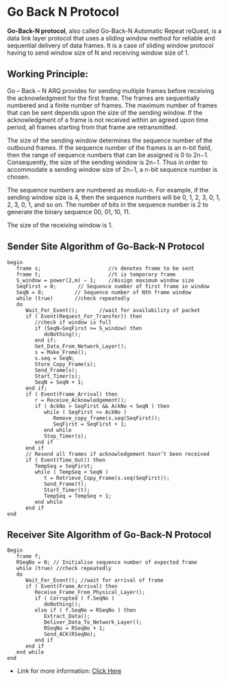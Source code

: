 # Go Back  N Protocol

**Go-Back-N protocol**, also called Go-Back-N Automatic Repeat reQuest, is a data link layer protocol that uses a sliding window method
for reliable and sequential delivery of data frames. It is a case of sliding window protocol having to send window size of N and 
receiving window size of 1.

## Working Principle:
Go – Back – N ARQ provides for sending multiple frames before receiving the acknowledgment for the first frame. The frames are sequentially numbered and a finite number of frames. The maximum number of frames that can be sent depends upon the size of the sending window. If the acknowledgment of a frame is not received within an agreed upon time period, all frames starting from that frame are retransmitted.

The size of the sending window determines the sequence number of the outbound frames. If the sequence number of the frames is an n-bit field, then the range of sequence numbers that can be assigned is 0 to 2n−1. Consequently, the size of the sending window is 2n−1. Thus in order to accommodate a sending window size of 2n−1, a n-bit sequence number is chosen.

The sequence numbers are numbered as modulo-n. For example, if the sending window size is 4, then the sequence numbers will be 0, 1, 2, 3, 0, 1, 2, 3, 0, 1, and so on. The number of bits in the sequence number is 2 to generate the binary sequence 00, 01, 10, 11.

The size of the receiving window is 1.

## Sender Site Algorithm of Go-Back-N Protocol
```
begin
   frame s;                      //s denotes frame to be sent
   frame t;                      //t is temporary frame
   S_window = power(2,m) – 1;    //Assign maximum window size
   SeqFirst = 0;       // Sequence number of first frame in window
   SeqN = 0;          // Sequence number of Nth frame window
   while (true)       //check repeatedly
   do
      Wait_For_Event();       //wait for availability of packet
      if ( Event(Request_For_Transfer)) then
         //check if window is full
         if (SeqN–SeqFirst >= S_window) then
            doNothing();
         end if;
         Get_Data_From_Network_Layer();
         s = Make_Frame();
         s.seq = SeqN;
         Store_Copy_Frame(s);
         Send_Frame(s);
         Start_Timer(s);
         SeqN = SeqN + 1;
      end if;
      if ( Event(Frame_Arrival) then
         r = Receive_Acknowledgement();
         if ( AckNo > SeqFirst && AckNo < SeqN ) then
            while ( SeqFirst <= AckNo )
               Remove_copy_frame(s.seq(SeqFirst));
               SeqFirst = SeqFirst + 1;
            end while
            Stop_Timer(s);
         end if
      end if
      // Resend all frames if acknowledgement havn’t been received
      if ( Event(Time_Out)) then
         TempSeq = SeqFirst;
         while ( TempSeq < SeqN )
            t = Retrieve_Copy_Frame(s.seq(SeqFirst));
            Send_Frame(t);
            Start_Timer(t);
            TempSeq = TempSeq + 1;
         end while
      end if
end
```

## Receiver Site Algorithm of Go-Back-N Protocol
```
Begin
   frame f;
   RSeqNo = 0; // Initialise sequence number of expected frame
   while (true) //check repeatedly
   do
      Wait_For_Event(); //wait for arrival of frame
      if ( Event(Frame_Arrival) then
         Receive_Frame_From_Physical_Layer();
         if ( Corrupted ( f.SeqNo )
            doNothing();
         else if ( f.SeqNo = RSeqNo ) then
            Extract_Data();
            Deliver_Data_To_Network_Layer();
            RSeqNo = RSeqNo + 1;
            Send_ACK(RSeqNo);
         end if
      end if
   end while
end
```

- Link for more information: [Click Here](https://en.wikipedia.org/wiki/Go-Back-N_ARQ)
